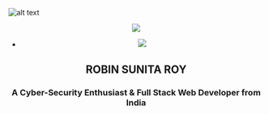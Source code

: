 ![alt text](https://artfiles.alphacoders.com/158/158998.jpg)

<div align="center">

  ![](https://komarev.com/ghpvc/?username=robin113x&color=ff69b4)
</div>

<div align="center">

-  <a href="https://robinroy.cf" target="_blank" > <img src="https://img.shields.io/website?style=plastic&up_message=robinroy.cf&url=https%3A%2F%2Frobinroy.cf" target="_blank"> </a>
</div>


<!--
**robinr0y/robinr0y** is a ✨ _special_ ✨ repository because its `README.md` (this file) appears on your GitHub profile.

Here are some ideas to get you started:

- 🔭 I’m currently working on ...
- 🌱 I’m currently learning ...
- 👯 I’m looking to collaborate on ...
- 🤔 I’m looking for help with ...
- 💬 Ask me about ...
- 📫 How to reach me: ...
- 😄 Pronouns: ...
- ⚡ Fun fact: ...
-->
<h2 align="center">ROBIN SUNITA ROY</h3>

<h3 align="center">A Cyber-Security Enthusiast & Full Stack Web Developer from India</h3>

</p>
